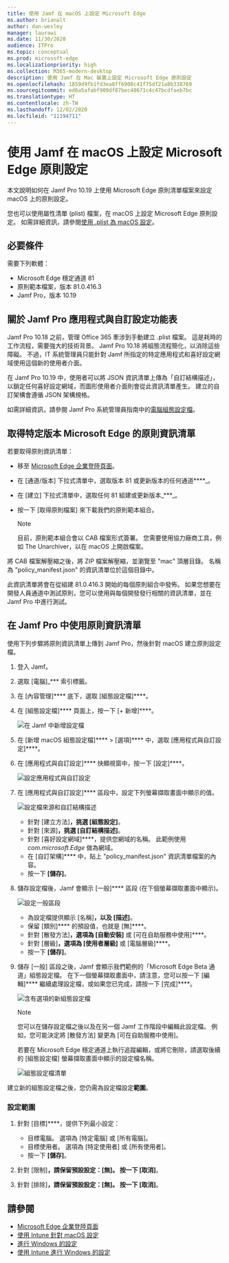 ```yaml
---
title: 使用 Jamf 在 macOS 上設定 Microsoft Edge
ms.author: brianalt
author: dan-wesley
manager: laurawi
ms.date: 11/30/2020
audience: ITPro
ms.topic: conceptual
ms.prod: microsoft-edge
ms.localizationpriority: high
ms.collection: M365-modern-desktop
description: 使用 Jamf 在 Mac 裝置上設定 Microsoft Edge 原則設定
ms.openlocfilehash: 1859d9fb1fd3ea8ff6908c41f75df21a8b338769
ms.sourcegitcommit: ed6a5afabf909df87bec48671c4c47bcdfaeb7bc
ms.translationtype: HT
ms.contentlocale: zh-TW
ms.lasthandoff: 12/02/2020
ms.locfileid: "11194711"
---
```

# 使用 Jamf 在 macOS 上設定 Microsoft Edge 原則設定

本文說明如何在 Jamf Pro 10.19 上使用 Microsoft Edge 原則清單檔案來設定 macOS 上的原則設定。

您也可以使用屬性清單 (plist) 檔案，在 macOS 上設定 Microsoft Edge 原則設定。 如需詳細資訊，請參閱[使用 .plist 為 macOS 設定](configure-microsoft-edge-on-mac.md)。


## 必要條件

需要下列軟體：

- Microsoft Edge 穩定通道 81
- 原則範本檔案，版本 81.0.416.3
- Jamf Pro，版本 10.19

## 關於 Jamf Pro 應用程式與自訂設定功能表

Jamf Pro 10.18 之前，管理 Office 365 牽涉到手動建立 .plist 檔案。 這是耗時的工作流程，需要強大的技術背景。 Jamf Pro 10.18 將組態流程簡化，以消除這些障礙。 不過，IT 系統管理員只能針對 Jamf 所指定的特定應用程式和喜好設定網域使用這個新的使用者介面。

在 Jamf Pro 10.19 中，使用者可以將 JSON 資訊清單上傳為「自訂結構描述」，以鎖定任何喜好設定網域，而圖形使用者介面則會從此資訊清單產生。 建立的自訂架構會遵循 JSON 架構規格。

如需詳細資訊，請參閱 Jamf Pro 系統管理員指南中的[電腦組態設定檔](https://jamf.it/computer-configuration-profiles)。

## 取得特定版本 Microsoft Edge 的原則資訊清單

若要取得原則資訊清單：

- 移至 [Microsoft Edge 企業登陸頁面](https://aka.ms/EdgeEnterprise)。
- 在 [通道/版本] 下拉式清單中，選取版本 81 或更新版本的任何通道****_。
- 在 [建立] 下拉式清單中，選取任何 81 組建或更新版本_***_。
- 按一下 [取得原則檔案] 來下載我們的原則範本組合。

  > [!NOTE]
  > 目前，原則範本組合會以 CAB 檔案形式簽署。 您需要使用協力廠商工具，例如 The Unarchiver，以在 macOS 上開啟檔案。

將 CAB 檔案解壓縮之後，將 ZIP 檔案解壓縮，並瀏覽至 "mac" 頂層目錄。 名稱為 "policy_manifest.json" 的資訊清單位於這個目錄中。

此資訊清單將會在從組建 81.0.416.3 開始的每個原則組合中發佈。 如果您想要在開發人員通道中測試原則，您可以使用與每個開發發行相關的資訊清單，並在 Jamf Pro 中進行測試。  

## 在 Jamf Pro 中使用原則資訊清單

使用下列步驟將原則資訊清單上傳到 Jamf Pro，然後針對 macOS 建立原則設定檔。

1. 登入 Jamf。
2. 選取 [電腦]_*** 索引標籤。
3. 在 [內容管理]**** 底下，選取 [組態設定檔]****。
4. 在 [組態設定檔]**** 頁面上，按一下 [+ 新增]****。

   ![在 Jamf 中新增設定檔](media/configure-microsoft-edge-on-mac-jamf/configure-macos-jamf-configuration-profiles.png)

5. 在 [新增 macOS 組態設定檔]**** > [選項]**** 中，選取 [應用程式與自訂設定]****。
6. 在 [應用程式與自訂設定]**** 快顯視窗中，按一下 [設定]****。

   ![設定應用程式與自訂設定](media/configure-microsoft-edge-on-mac-jamf/configure-macos-jamf-app-and-custom.png)

7. 在 [應用程式與自訂設定]**** 區段中，設定下列螢幕擷取畫面中顯示的值。

   ![設定檔來源和自訂結構描述](media/configure-microsoft-edge-on-mac-jamf/configure-macos-jamf-app-and-custom-schema.png)

   - 針對 [建立方法]****，挑選 [組態設定]****。
   - 針對 [來源]****，挑選 [自訂結構描述]****。
   - 針對 [喜好設定網域]****，提供您網域的名稱。 此範例使用 *com.microsoft.Edge* 做為網域。
   - 在 [自訂架構]**** 中，貼上 "policy_manifest.json" 資訊清單檔案的內容。
   - 按一下 **[儲存]**。

8. 儲存設定檔後，Jamf 會顯示 [一般]**** 區段 (在下個螢幕擷取畫面中顯示)。

   ![設定一般區段](media/configure-microsoft-edge-on-mac-jamf/configure-macos-jamf-app-and-custom-general-setting.png)

   - 為設定檔提供顯示 [名稱]****，以及 [描述]****。
   - 保留 [類別]**** 的預設值，也就是 [無]****。
   - 針對 [散發方法]****，選項為 [自動安裝]**** 或 [可在自助服務中使用]****。
   - 針對 [層級]****，選項為 [使用者層級]**** 或 [電腦層級]****。
   - 按一下 **[儲存]**。

9. 儲存 [一般] 區段之後，Jamf 會顯示我們範例的「Microsoft Edge Beta 通道」組態設定檔。 在下一個螢幕擷取畫面中，請注意，您可以按一下 [編輯]**** 繼續處理設定檔，或如果您已完成，請按一下 [完成]****。

   ![含有選項的新組態設定檔](media/configure-microsoft-edge-on-mac-jamf/configure-macos-jamf-configuration-profiles-beta-channel.png)

   > [!NOTE]
   > 您可以在儲存設定檔之後以及在另一個 Jamf 工作階段中編輯此設定檔。 例如，您可能決定將 [散發方法] 變更為 [可在自助服務中使用]。

   若要在 Microsoft Edge 穩定通道上執行追蹤編輯，或將它刪除，請選取後續的 [組態設定檔] 螢幕擷取畫面中顯示的設定檔名稱。

   ![組態設定檔清單](media/configure-microsoft-edge-on-mac-jamf/configure-macos-jamf-configuration-profiles-beta-channel-done.png)

建立新的組態設定檔之後，您仍需為設定檔設定**範圍**。

### 設定範圍

1. 針對 [目標]****，提供下列最小設定：

   - 目標電腦。 選項為 [特定電腦] 或 [所有電腦]。
   - 目標使用者。 選項為 [特定使用者] 或 [所有使用者]。
   - 按一下 **[儲存]**。
2. 針對 [限制]****，請保留預設設定：[無]。 按一下 [取消]****。
3. 針對 [排除]****，請保留預設設定：[無]。 按一下 [取消]****。

## 請參閱

- [Microsoft Edge 企業登陸頁面](https://aka.ms/EdgeEnterprise)
- [使用 Intune 針對 macOS 設定](configure-microsoft-edge-on-mac.md)
- [進行 Windows 的設定](configure-microsoft-edge.md)
- [使用 Intune 進行 Windows 的設定](configure-edge-with-intune.md)
